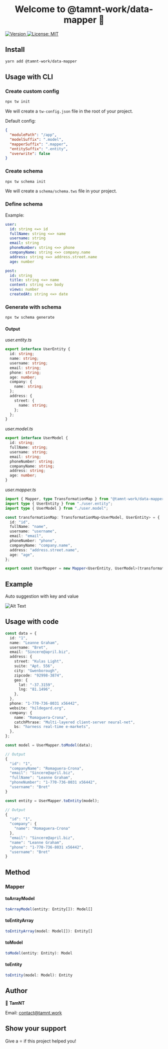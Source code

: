<h1 align="center">Welcome to @tamnt-work/data-mapper 👋</h1>
<p>
  <a href="https://www.npmjs.com/package/@tamnt-work/data-mapper" target="_blank">
    <img alt="Version" src="https://img.shields.io/npm/v/@tamnt-work/data-mapper.svg">
  </a>
  <a href="#" target="_blank">
    <img alt="License: MIT" src="https://img.shields.io/badge/License-MIT-yellow.svg" />
  </a>
</p>

## Install

```sh
yarn add @tamnt-work/data-mapper
```

## Usage with CLI

### Create custom config

```sh
npx tw init
```

We will create a `tw-config.json` file in the root of your project.

Default config:

```json
{
  "modulePath": "/app",
  "modelSuffix": ".model",
  "mapperSuffix": ".mapper",
  "entitySuffix": ".entity",
  "overwrite": false
}
```

### Create schema

```sh
npx tw schema init
```

We will create a `schema/schema.tws` file in your project.

### Define schema

Example:

```yaml
user:
  id: string <=> id
  fullName: string <=> name
  username: string
  email: string
  phoneNumber: string <=> phone
  companyName: string <=> company.name
  address: string <=> address.street.name
  age: number

post:
  id: string
  title: string <=> name
  content: string <=> body
  views: number
  createdAt: string <=> date
```

### Generate with schema

```sh
npx tw schema generate
```

#### Output

_user.entity.ts_

```typescript
export interface UserEntity {
  id: string;
  name: string;
  username: string;
  email: string;
  phone: string;
  age: number;
  company: {
    name: string;
  };
  address: {
    street: {
      name: string;
    };
  };
}
```

_user.model.ts_

```typescript
export interface UserModel {
  id: string;
  fullName: string;
  username: string;
  email: string;
  phoneNumber: string;
  companyName: string;
  address: string;
  age: number;
}
```

_user.mapper.ts_

```typescript
import { Mapper, type TransformationMap } from "@tamnt-work/data-mapper";
import type { UserEntity } from "./user.entity";
import type { UserModel } from "./user.model";

const transformationMap: TransformationMap<UserModel, UserEntity> = {
  id: "id",
  fullName: "name",
  username: "username",
  email: "email",
  phoneNumber: "phone",
  companyName: "company.name",
  address: "address.street.name",
  age: "age",
};

export const UserMapper = new Mapper<UserEntity, UserModel>(transformationMap);
```

## Example

Auto suggestion with key and value

![Alt Text](https://media.giphy.com/media/v1.Y2lkPTc5MGI3NjExb2htZmt4N2YxMG1wd2t3bGNlcTNqbTNpN3p1cXQ3aHd5MzE3aWttZSZlcD12MV9pbnRlcm5hbF9naWZfYnlfaWQmY3Q9Zw/BfwfnGfykyN5OEoyj1/giphy.gif)

## Usage with code

```typescript
const data = {
  id: "1",
  name: "Leanne Graham",
  username: "Bret",
  email: "Sincere@april.biz",
  address: {
    street: "Kulas Light",
    suite: "Apt. 556",
    city: "Gwenborough",
    zipcode: "92998-3874",
    geo: {
      lat: "-37.3159",
      lng: "81.1496",
    },
  },
  phone: "1-770-736-8031 x56442",
  website: "hildegard.org",
  company: {
    name: "Romaguera-Crona",
    catchPhrase: "Multi-layered client-server neural-net",
    bs: "harness real-time e-markets",
  },
};

const model = UserMapper.toModel(data);

// Output
{
  "id": "1",
  "companyName": "Romaguera-Crona",
  "email": "Sincere@april.biz",
  "fullName": "Leanne Graham",
  "phoneNumber": "1-770-736-8031 x56442",
  "username": "Bret"
}

const entity = UserMapper.toEntity(model);

// Output
{
  "id": "1",
  "company": {
    "name": "Romaguera-Crona"
  },
  "email": "Sincere@april.biz",
  "name": "Leanne Graham",
  "phone": "1-770-736-8031 x56442",
  "username": "Bret"
}
```

## Method

### Mapper

#### toArrayModel

```typescript
toArrayModel(entity: Entity[]): Model[]
```

#### toEntityArray

```typescript
toEntityArray(model: Model[]): Entity[]
```

#### toModel

```typescript
toModel(entity: Entity): Model
```

#### toEntity

```typescript
toEntity(model: Model): Entity
```

## Author

👤 **TamNT**

Email: contact@tamnt.work

## Show your support

Give a ⭐️ if this project helped you!
